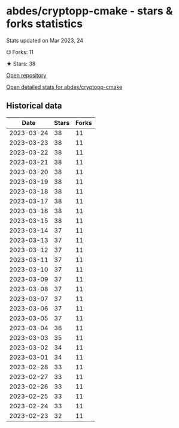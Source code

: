 # abdes/cryptopp-cmake - stars & forks statistics

Stats updated on Mar 2023, 24

☋ Forks: 11

★ Stars: 38

[Open repository](https://github.com/abdes/cryptopp-cmake)

[Open detailed stats for abdes/cryptopp-cmake](https://reviewgithub.com/rep/abdes/cryptopp-cmake)

## Historical data
| Date | Stars | Forks |
|------|-------|-------|
| 2023-03-24 | 38 | 11 | 
| 2023-03-23 | 38 | 11 | 
| 2023-03-22 | 38 | 11 | 
| 2023-03-21 | 38 | 11 | 
| 2023-03-20 | 38 | 11 | 
| 2023-03-19 | 38 | 11 | 
| 2023-03-18 | 38 | 11 | 
| 2023-03-17 | 38 | 11 | 
| 2023-03-16 | 38 | 11 | 
| 2023-03-15 | 38 | 11 | 
| 2023-03-14 | 37 | 11 | 
| 2023-03-13 | 37 | 11 | 
| 2023-03-12 | 37 | 11 | 
| 2023-03-11 | 37 | 11 | 
| 2023-03-10 | 37 | 11 | 
| 2023-03-09 | 37 | 11 | 
| 2023-03-08 | 37 | 11 | 
| 2023-03-07 | 37 | 11 | 
| 2023-03-06 | 37 | 11 | 
| 2023-03-05 | 37 | 11 | 
| 2023-03-04 | 36 | 11 | 
| 2023-03-03 | 35 | 11 | 
| 2023-03-02 | 34 | 11 | 
| 2023-03-01 | 34 | 11 | 
| 2023-02-28 | 33 | 11 | 
| 2023-02-27 | 33 | 11 | 
| 2023-02-26 | 33 | 11 | 
| 2023-02-25 | 33 | 11 | 
| 2023-02-24 | 33 | 11 | 
| 2023-02-23 | 32 | 11 | 

